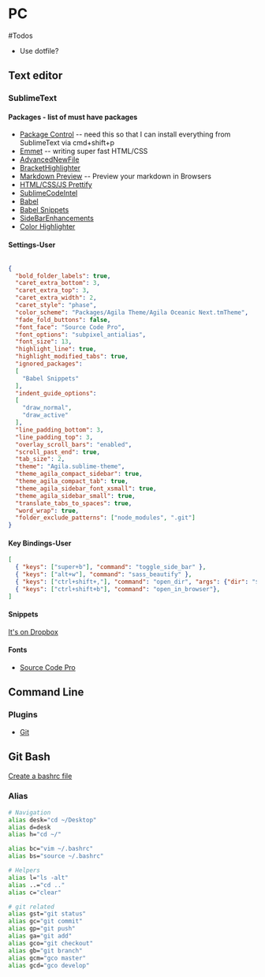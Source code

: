 # PC

#Todos
- Use dotfile?

## Text editor

### SublimeText
#### Packages - list of must have packages
- [Package Control](https://packagecontrol.io/installation) -- need this so that I can install everything from SublimeText via cmd+shift+p
- [Emmet](https://github.com/sergeche/emmet-sublime) -- writing super fast HTML/CSS 
- [AdvancedNewFile](https://github.com/skuroda/Sublime-AdvancedNewFile)
- [BracketHighlighter](https://github.com/facelessuser/BracketHighlighter)
- [Markdown Preview](https://github.com/revolunet/sublimetext-markdown-preview) -- Preview your markdown in Browsers
- [HTML/CSS/JS Prettify](https://github.com/victorporof/Sublime-HTMLPrettify)
- [SublimeCodeIntel](https://github.com/SublimeCodeIntel/SublimeCodeIntel)
- [Babel](https://github.com/babel/babel-sublime)
- [Babel Snippets](https://github.com/babel/babel-sublime-snippets)
- [SideBarEnhancements](https://github.com/titoBouzout/SideBarEnhancements)
- [Color Highlighter](https://github.com/Monnoroch/ColorHighlighter)

#### Settings-User
```json

{
  "bold_folder_labels": true,
  "caret_extra_bottom": 3,
  "caret_extra_top": 3,
  "caret_extra_width": 2,
  "caret_style": "phase",
  "color_scheme": "Packages/Agila Theme/Agila Oceanic Next.tmTheme",
  "fade_fold_buttons": false,
  "font_face": "Source Code Pro",
  "font_options": "subpixel_antialias",
  "font_size": 13,
  "highlight_line": true,
  "highlight_modified_tabs": true,
  "ignored_packages":
  [
    "Babel Snippets"
  ],
  "indent_guide_options":
  [
    "draw_normal",
    "draw_active"
  ],
  "line_padding_bottom": 3,
  "line_padding_top": 3,
  "overlay_scroll_bars": "enabled",
  "scroll_past_end": true,
  "tab_size": 2,
  "theme": "Agila.sublime-theme",
  "theme_agila_compact_sidebar": true,
  "theme_agila_compact_tab": true,
  "theme_agila_sidebar_font_xsmall": true,
  "theme_agila_sidebar_small": true,
  "translate_tabs_to_spaces": true,
  "word_wrap": true,
  "folder_exclude_patterns": ["node_modules", ".git"]
}


```

#### Key Bindings-User
```json
[
  { "keys": ["super+b"], "command": "toggle_side_bar" },
  { "keys": ["alt+w"], "command": "sass_beautify" },
  { "keys": ["ctrl+shift+,"], "command": "open_dir", "args": {"dir": "$packages"} },
  { "keys": ["ctrl+shift+b"], "command": "open_in_browser"},
]
```

#### Snippets
[It's on Dropbox](http://tinyurl.com/graw7xf)


#### Fonts
- [Source Code Pro](https://github.com/adobe-fonts/source-code-pro)

## Command Line
### Plugins
- [Git](https://git-scm.com/book/en/v1/Getting-Started-Installing-Git)

## Git Bash
[Create a bashrc file](http://stackoverflow.com/questions/6883760/git-for-windows-bashrc-or-equivalent-config-files-for-git-bash-shell)
### Alias

```bash
# Navigation
alias desk="cd ~/Desktop"
alias d=desk
alias h="cd ~/"

alias bc="vim ~/.bashrc"
alias bs="source ~/.bashrc"

# Helpers
alias l="ls -alt"
alias ..="cd .."
alias c="clear"

# git related
alias gst="git status"
alias gc="git commit"
alias gp="git push"
alias ga="git add"
alias gco="git checkout"
alias gb="git branch"
alias gcm="gco master"
alias gcd="gco develop"
```
